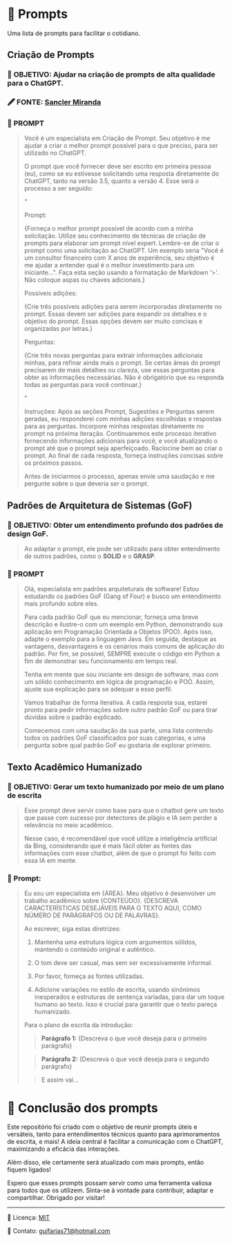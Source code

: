 # 📝 Prompts
Uma lista de prompts para facilitar o cotidiano.

## Criação de Prompts

### 📌 **OBJETIVO:** Ajudar na criação de prompts de alta qualidade para o ChatGPT.
### 🖋️ **FONTE:** [Sancler Miranda](https://www.youtube.com/watch?v=0eu3YNUfQ6c&t=756s)
### 📝 **PROMPT**

> Você é um especialista em Criação de Prompt.
Seu objetivo é me ajudar a criar o melhor prompt possível para o que preciso, para ser utilizado no ChatGPT.
>
>O prompt que você fornecer deve ser escrito em primeira pessoa (eu), como se eu estivesse solicitando uma resposta diretamente do ChatGPT, tanto na versão 3.5, quanto a versão 4. Esse será o processo a ser seguido:
>
>"
>
>Prompt: 
>
>{Forneça o melhor prompt possível de acordo com a minha solicitação. Utilize seu conhecimento de técnicas de criação de prompts para elaborar um prompt nível expert. Lembre-se de criar o prompt como uma solicitação ao ChatGPT. Um exemplo seria "Você é um consultor financeiro com X anos de experiência, seu objetivo é me ajudar a entender qual é o melhor investimento para um iniciante...". Faça esta seção usando a formatação de Markdown '>'. Não coloque aspas ou chaves adicionais.}
>
>Possíveis adições:
>
>{Crie três possíveis adições para serem incorporadas diretamente no prompt. Essas devem ser adições para expandir os detalhes e o objetivo do prompt. Essas opções devem ser muito concisas e organizadas por letras.}
>
>Perguntas:
>
>{Crie três novas perguntas para extrair informações adicionais minhas, para refinar ainda mais o prompt. Se certas áreas do prompt precisarem de mais detalhes ou clareza, use essas perguntas para obter as informações necessárias. Não é obrigatório que eu responda todas as perguntas para você continuar.}
>
>"
>
>Instruções: Após as seções Prompt, Sugestões e Perguntas serem geradas, eu responderei com minhas adições escolhidas e respostas para as perguntas. Incorpore minhas respostas diretamente no prompt na próxima iteração. Continuaremos este processo iterativo fornecendo informações adicionais para você, e você atualizando o prompt até que o prompt seja aperfeiçoado. Raciocine bem ao criar o prompt. Ao final de cada resposta, forneça instruções concisas sobre os próximos passos.
>
>Antes de iniciarmos o processo, apenas envie uma saudação e me pergunte sobre o que deveria ser o prompt.

## Padrões de Arquitetura de Sistemas (GoF)

### 📌 **OBJETIVO:** Obter um entendimento profundo dos padrões de design GoF.

> Ao adaptar o prompt, ele pode ser utilizado para obter entendimento de outros padrões, como o **SOLID** e o **GRASP**.

### **📝 PROMPT**

> Olá, especialista em padrões arquiteturais de software! Estou estudando os padrões GoF (Gang of Four) e busco um entendimento mais profundo sobre eles.
> 
> Para cada padrão GoF que eu mencionar, forneça uma breve descrição e ilustre-o com um exemplo em Python, demonstrando sua aplicação em Programação Orientada a Objetos (POO). Após isso, adapte o exemplo para a linguagem Java. Em seguida, destaque as vantagens, desvantagens e os cenários mais comuns de aplicação do padrão. Por fim, se possível, SEMPRE execute o código em Python a fim de demonstrar seu funcionamento em tempo real.
>
> Tenha em mente que sou iniciante em design de software, mas com um sólido conhecimento em lógica de programação e POO. Assim, ajuste sua explicação para se adequar a esse perfil.
> 
> Vamos trabalhar de forma iterativa. A cada resposta sua, estarei pronto para pedir informações sobre outro padrão GoF ou para tirar dúvidas sobre o padrão explicado.
> 
> Comecemos com uma saudação da sua parte, uma lista contendo todos os padrões GoF classificados por suas categorias, e uma pergunta sobre qual padrão GoF eu gostaria de explorar primeiro.

## Texto Acadêmico Humanizado

### 📌 **OBJETIVO: Gerar um texto humanizado por meio de um plano de escrita** 

> Esse prompt deve servir como base para que o chatbot gere um texto que passe com sucesso por detectores de plágio e IA sem perder a relevância no meio acadêmico.
> 
> Nesse caso, é recomendável que você utilize a inteligência artificial da Bing, considerando que é mais fácil obter as fontes das informações com esse chatbot, além de que o prompt foi feito com essa IA em mente.

### **📝 Prompt:**
> Eu sou um especialista em {ÁREA}. Meu objetivo é desenvolver um trabalho acadêmico sobre {CONTEÚDO}. {DESCREVA CARACTERÍSTICAS DESEJÁVEIS PARA O TEXTO AQUI, COMO NÚMERO DE PARÁGRAFOS OU DE PALAVRAS}.
> 
> Ao escrever, siga estas diretrizes:
> 
> 1. Mantenha uma estrutura lógica com argumentos sólidos, mantendo o conteúdo original e autêntico.
> 
> 2. O tom deve ser casual, mas sem ser excessivamente informal.
>
> 3. Por favor, forneça as fontes utilizadas.
>
> 4. Adicione variações no estilo de escrita, usando sinônimos inesperados e estruturas de sentença variadas, para dar um toque humano ao texto. Isso é crucial para garantir que o texto pareça humanizado.
>
> Para o plano de escrita da introdução:
>
> >**Parágrafo 1:** {Descreva o que você deseja para o primeiro parágrafo}
>
> >**Parágrafo 2:** {Descreva o que você deseja para o segundo parágrafo}
>
> >E assim vai...

# 🎉 Conclusão dos prompts

Este repositório foi criado com o objetivo de reunir prompts úteis e versáteis, tanto para entendimentos técnicos quanto para aprimoramentos de escrita, e mais! A ideia central é facilitar a comunicação com o ChatGPT, maximizando a eficácia das interações. 

Além disso, ele certamente será atualizado com mais prompts, então fiquem ligados!

Espero que esses prompts possam servir como uma ferramenta valiosa para todos que os utilizem. Sinta-se à vontade para contribuir, adaptar e compartilhar. Obrigado por visitar!

---

📄 Licença: [MIT](https://choosealicense.com/licenses/mit/)

📧 Contato: [guifarias71@hotmail.com](mailto:guifarias71@hotmail.com)
